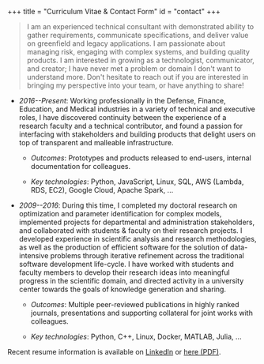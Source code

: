 +++
title = "Curriculum Vitae & Contact Form"
id = "contact"
+++

> I am an experienced technical consultant with demonstrated ability to gather requirements, communicate specifications, and deliver value on greenfield and legacy applications.
> I am passionate about managing risk, engaging with complex systems, and building quality products.
> I am interested in growing as a technologist, communicator, and creator; I have never met a problem or domain I don't want to understand more.
> Don't hesitate to reach out if you are interested in bringing my perspective into your team, or have anything to share!


- *2016--Present*: Working professionally in the Defense, Finance, Education, and Medical industries in a variety of technical and executive roles, I have discovered continuity between the experience of a research faculty and a technical contributor, and found a passion for interfacing with stakeholders and building products that delight users on top of transparent and malleable infrastructure.

    - *Outcomes*: Prototypes and products released to end-users, internal documentation for colleagues.

    - *Key technologies*: Python, JavaScript, Linux, SQL, AWS (Lambda, RDS, EC2), Google Cloud, Apache Spark, ...

- *2009--2016*: During this time, I completed my doctoral research on optimization and parameter identification for complex models, implemented projects for departmental and administration stakeholders, and collaborated with students & faculty on their research projects. I developed experience in scientific analysis and research methodologies, as well as the production of efficient software for the solution of data-intensive problems through iterative refinement across the traditional software development life-cycle. I have worked with students and faculty members to develop their research ideas into meaningful progress in the scientific domain, and directed activity in a university center towards the goals of knowledge generation and sharing.

    - *Outcomes*: Multiple peer-reviewed publications in highly ranked journals, presentations and supporting collateral for joint works with colleagues.

    - *Key technologies*: Python, C++, Linux, Docker, MATLAB, Julia, ...

Recent resume information is available on [LinkedIn](https://www.linkedin.com/in/jonathan-goldfarb/) or [here (PDF)](/res.pdf).
